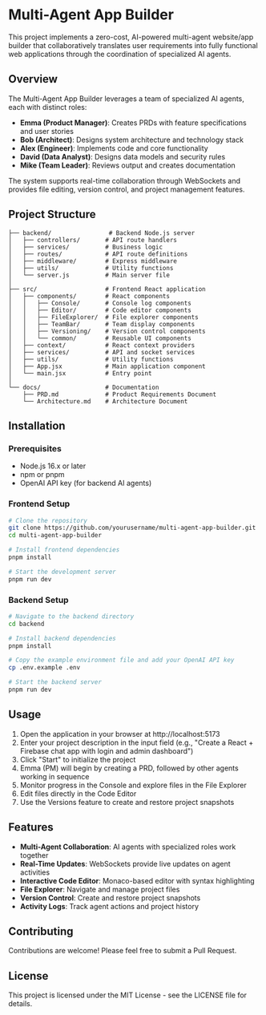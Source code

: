 # Multi-Agent App Builder

This project implements a zero-cost, AI-powered multi-agent website/app builder that collaboratively translates user requirements into fully functional web applications through the coordination of specialized AI agents.

## Overview

The Multi-Agent App Builder leverages a team of specialized AI agents, each with distinct roles:

- **Emma (Product Manager)**: Creates PRDs with feature specifications and user stories
- **Bob (Architect)**: Designs system architecture and technology stack
- **Alex (Engineer)**: Implements code and core functionality
- **David (Data Analyst)**: Designs data models and security rules
- **Mike (Team Leader)**: Reviews output and creates documentation

The system supports real-time collaboration through WebSockets and provides file editing, version control, and project management features.

## Project Structure

```
├── backend/                # Backend Node.js server
│   ├── controllers/       # API route handlers
│   ├── services/          # Business logic
│   ├── routes/            # API route definitions
│   ├── middleware/        # Express middleware
│   ├── utils/             # Utility functions
│   └── server.js          # Main server file
│
├── src/                   # Frontend React application
│   ├── components/        # React components
│   │   ├── Console/       # Console log components
│   │   ├── Editor/        # Code editor components
│   │   ├── FileExplorer/  # File explorer components
│   │   ├── TeamBar/       # Team display components
│   │   ├── Versioning/    # Version control components
│   │   └── common/        # Reusable UI components
│   ├── context/           # React context providers
│   ├── services/          # API and socket services
│   ├── utils/             # Utility functions
│   ├── App.jsx            # Main application component
│   └── main.jsx           # Entry point
│
└── docs/                  # Documentation
    ├── PRD.md             # Product Requirements Document
    └── Architecture.md    # Architecture Document
```

## Installation

### Prerequisites

- Node.js 16.x or later
- npm or pnpm
- OpenAI API key (for backend AI agents)

### Frontend Setup

```bash
# Clone the repository
git clone https://github.com/yourusername/multi-agent-app-builder.git
cd multi-agent-app-builder

# Install frontend dependencies
pnpm install

# Start the development server
pnpm run dev
```

### Backend Setup

```bash
# Navigate to the backend directory
cd backend

# Install backend dependencies
pnpm install

# Copy the example environment file and add your OpenAI API key
cp .env.example .env

# Start the backend server
pnpm run dev
```

## Usage

1. Open the application in your browser at http://localhost:5173
2. Enter your project description in the input field (e.g., "Create a React + Firebase chat app with login and admin dashboard")
3. Click "Start" to initialize the project
4. Emma (PM) will begin by creating a PRD, followed by other agents working in sequence
5. Monitor progress in the Console and explore files in the File Explorer
6. Edit files directly in the Code Editor
7. Use the Versions feature to create and restore project snapshots

## Features

- **Multi-Agent Collaboration**: AI agents with specialized roles work together
- **Real-Time Updates**: WebSockets provide live updates on agent activities
- **Interactive Code Editor**: Monaco-based editor with syntax highlighting
- **File Explorer**: Navigate and manage project files
- **Version Control**: Create and restore project snapshots
- **Activity Logs**: Track agent actions and project history

## Contributing

Contributions are welcome! Please feel free to submit a Pull Request.

## License

This project is licensed under the MIT License - see the LICENSE file for details.
